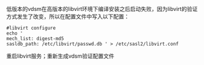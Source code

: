 低版本的vdsm在高版本的libvirt环境下编译安装之后启动失败，因为libvirt的验证方式发生了改变，所以在配置文件中写入以下配置：
```shell
#libvirt configure
echo '
mech_list: digest-md5
sasldb_path: /etc/libvirt/passwd.db ' > /etc/sasl2/libvirt.conf
```
重启libvirt服务；重新生成vdsm验证配置文件
